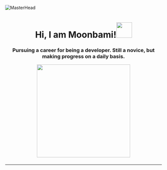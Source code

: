 ![MasterHead](https://pbs.twimg.com/profile_banners/1425084046275596289/1722762039/1500x500)
<h1 align="center">Hi, I am Moonbami!<img src="https://media.tenor.com/SNL9_xhZl9oAAAAi/waving-hand-joypixels.gif" width="50" height="50" /></h1>

###

<h3 align="center">Pursuing a career for being a developer. Still a novice, but making progress on a daily basis.</h3>
<div align="center">
<!--   <img src="https://github-readme-stats.vercel.app/api?username=moonbamijam&hide_title=false&hide_rank=false&show=reviews&show_icons=true&include_all_commits=true&count_private=true&disable_animations=false&theme=city_lights&bg_color=00000000&locale=en&hide_border=true" height="200" alt="stats graph"  />  -->
<!--   <img src="https://github-readme-stats.vercel.app/api/top-langs?username=moonbamijam&locale=en&hide_title=false&layout=compact&card_width=320&langs_count=10&theme=city_lights&bg_color=00000000&hide_border=true" height="200" alt="languages graph"  /> -->
  <img height="300" src="https://media1.tenor.com/m/PyNliHCBh4IAAAAC/hoshimachi-suisei-hosimati-suisei.gif"  /> 
<!--   <img height="200" src="https://64.media.tumblr.com/f03272a8cebede891b1e850675fa7b37/381a7a9e164998d6-0a/s640x960/7e7f38d23840e6c85351ba11b0d956450c1efcbf.gif"  />  -->
</div> 

###

<!-- <h2 align="center">Tech Stacks</h2> -->

###

<div align="center">
  <a href="https://go-skill-icons.vercel.app/">
    <!-- By favorites -->
<!--     <img src="https://go-skill-icons.vercel.app/api/icons?i=ts,js,py,react,nextjs,vite,godot,tailwind,sass,css,html,express,nodejs,mongodb,firebase,pnpm,vscode,ps,figma&perline=7" /> -->
    <!-- By alphabetical -->
<!--     <img src="https://go-skill-icons.vercel.app/api/icons?i=css,express,figma,firebase,godot,html,js,mongodb,nextjs,nodejs,ps,pnpm,py,react,renpy,sass,tailwind,ts,vite,vscode&perline=7" /> -->
  </a>
</div>

###

<!-- <h3 align="center">Let's build from here!</h3> -->

###


###
---
